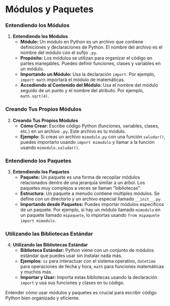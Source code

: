 # Módulos y Paquetes

### Entendiendo los Módulos
1. **Entendiendo los Módulos**
   - **Módulo:** Un módulo en Python es un archivo que contiene definiciones y declaraciones de Python. El nombre del archivo es el nombre del módulo con el sufijo `.py`.
   - **Propósito:** Los módulos se utilizan para organizar el código en partes manejables. Puedes definir funciones, clases y variables en un módulo.
   - **Importando un Módulo:** Usa la declaración `import`. Por ejemplo, `import math` importará el módulo de matemáticas.
   - **Accediendo al Contenido del Módulo:** Usa el nombre del módulo seguido de un punto y el nombre del atributo. Por ejemplo, `math.sqrt(4)`.

### Creando Tus Propios Módulos
2. **Creando Tus Propios Módulos**
   - **Cómo Crear:** Escribe código Python (funciones, variables, clases, etc.) en un archivo `.py`. Este archivo es tu módulo.
   - **Ejemplo:** Si creas un archivo `mimodulo.py` con una función `saludar()`, puedes importarlo usando `import mimodulo` y llamar a la función usando `mimodulo.saludar()`.

### Entendiendo los Paquetes
3. **Entendiendo los Paquetes**
   - **Paquete:** Un paquete es una forma de recopilar módulos relacionados dentro de una jerarquía similar a un árbol. Los paquetes muy complejos a veces se llaman "bibliotecas".
   - **Estructura:** Un paquete a menudo contiene múltiples módulos. Se define con un directorio y un archivo especial llamado `__init__.py`.
   - **Importando desde Paquetes:** Puedes importar módulos específicos de un paquete. Por ejemplo, si hay un módulo llamado `mimodulo` en un paquete llamado `mipaquete`, lo importas usando `from mipaquete import mimodulo`.

### Utilizando las Bibliotecas Estándar
4. **Utilizando las Bibliotecas Estándar**
   - **Biblioteca Estándar:** Python viene con un conjunto de módulos estándar que puedes usar sin instalar nada más.
   - **Ejemplos:** `os` para interactuar con el sistema operativo, `datetime` para operaciones de fecha y hora, `math` para funciones matemáticas y muchos más.
   - **Importar y Usar:** Importa estas bibliotecas usando la declaración `import` y usa sus funciones y clases en tu código.

Entender cómo usar módulos y paquetes es crucial para escribir código Python bien organizado y eficiente.
